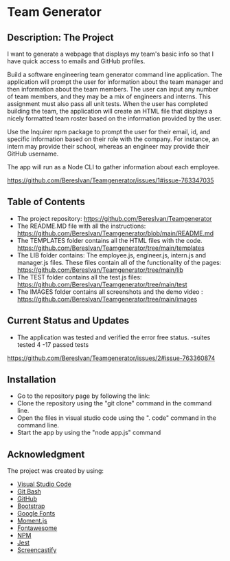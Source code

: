 # Team Generator

## Description: The Project

I want to generate a webpage that displays my team's basic info
so that I have quick access to emails and GitHub profiles.

Build a software engineering team generator command line application. The application will prompt the user for information about the team manager and then information about the team members. The user can input any number of team members, and they may be a mix of engineers and interns. This assignment must also pass all unit tests. When the user has completed building the team, the application will create an HTML file that displays a nicely formatted team roster based on the information provided by the user. 

Use the Inquirer npm package to prompt the user for their email, id, and specific information based on their role with the company. For instance, an intern may provide their school, whereas an engineer may provide their GitHub username.


The app will run as a Node CLI to gather information about each employee.

https://github.com/BeresIvan/Teamgenerator/issues/1#issue-763347035

 
## Table of Contents 
* The project repository: https://github.com/BeresIvan/Teamgenerator
* The README.MD file with all the instructions: https://github.com/BeresIvan/Teamgenerator/blob/main/README.md
* The TEMPLATES folder contains all the HTML files with the code. https://github.com/BeresIvan/Teamgenerator/tree/main/templates
* The LIB folder contains: The employee.js, engineer.js, intern.js and manager.js files. These files contain all of the functionality of the pages: https://github.com/BeresIvan/Teamgenerator/tree/main/lib
* The TEST folder contains all the test.js files: https://github.com/BeresIvan/Teamgenerator/tree/main/test
* The IMAGES folder contains all screenshots and the demo video : https://github.com/BeresIvan/Teamgenerator/tree/main/images

## Current Status and Updates
* The application was tested and verified the error free status.
    -suites tested 4
    -17 passed tests

https://github.com/BeresIvan/Teamgenerator/issues/2#issue-763360874
 
## Installation  
- Go to the repository page by following the link: 
- Clone the repository using the "git clone" command in the command line.
- Open the files in visual studio code using the ". code" command in the command line.
- Start the app by using the "node app.js" command

 
## Acknowledgment 
The project was created by using:
* [Visual Studio Code](https://code.visualstudio.com/)
* [Git Bash](https://gitforwindows.org/index.html)
* [GitHub](https://github.com/join)
* [Bootstrap](https://getbootstrap.com/)
* [Google Fonts](https://fonts.google.com/)
* [Moment.js](https://momentjs.com)
* [Fontawesome](https://fontawesome.com/)
* [NPM](https://www.npmjs.com/)
* [Jest](https://jestjs.io/)
* [Screencastify](https://www.screencastify.com)